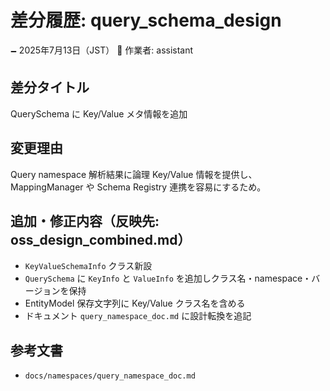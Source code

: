 # 差分履歴: query_schema_design

🗕 2025年7月13日（JST）
🧐 作業者: assistant

## 差分タイトル
QuerySchema に Key/Value メタ情報を追加

## 変更理由
Query namespace 解析結果に論理 Key/Value 情報を提供し、MappingManager や Schema Registry 連携を容易にするため。

## 追加・修正内容（反映先: oss_design_combined.md）
- `KeyValueSchemaInfo` クラス新設
- `QuerySchema` に `KeyInfo` と `ValueInfo` を追加しクラス名・namespace・バージョンを保持
- EntityModel 保存文字列に Key/Value クラス名を含める
- ドキュメント `query_namespace_doc.md` に設計転換を追記

## 参考文書
- `docs/namespaces/query_namespace_doc.md`
